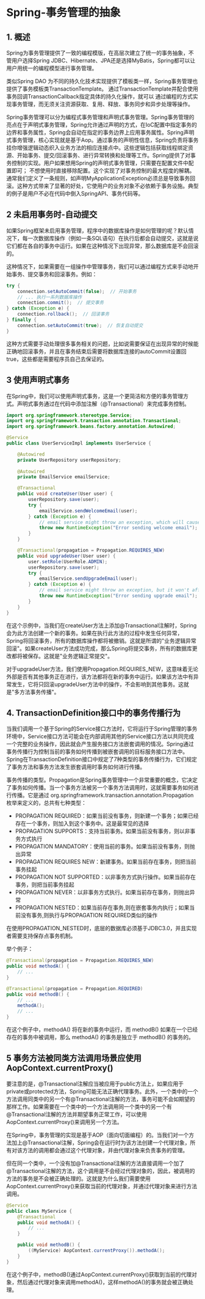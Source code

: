 # Spring-事务管理的抽象

## 1. 概述

Spring为事务管理提供了一致的编程模版，在高层次建立了统一的事务抽象，不管用户选择Spring JDBC、Hibernate、JPA还是选择MyBatis，Spring都可以让用户用统一的编程模型进行事务管理。

类似Spring DAO 为不同的持久化技术实现提供了模板类一样，Spring事务管理也提供了事务模板类TransactionTemplate。 通过TransactionTemplate并配合使用事务回调TransactionCallback指定具体的持久化操作，就可以 通过编程的方式实现事务管理，而无须关注资源获取、复用、释放、事务同步和异步处理等操作。

Spring事务管理可以分为编程式事务管理和声明式事务管理。Spring事务管理的亮点在于声明式事务管理，Spring允许通过声明的方式，在IoC配置中指定事务的边界和事务属性，Spring会自动在指定的事务边界上应用事务属性。Spring声明式事务管理，核心实现就是基于Aop。通过事务的声明性信息，Spring负责将事务挂你增强逻辑动态织入业务方法的相应连接点中。这些逻辑包括获取线程绑定资源、开始事务、提交/回滚事务、进行异常转换和处理等工作。Spring提供了对事务控制的实现。用户如果想用Spring的声明式事务管理，只需要在配置文件中配置即可； 不想使用时直接移除配置。这个实现了对事务控制的最大程度的解耦。 通常我们定义了一条规则，如声明MyApplicationException必须总是导致事务回滚。这种方式带来了显著的好处，它使用户的业务对象不必依赖于事务设施。典型的例子是用户不必在代码中倒入SpringAPI、事务代码等。

## 2 未启用事务时-自动提交

如果Spring框架未启用事务管理，程序中的数据库操作是如何管理的呢？默认情况下，每一次数据库操作（例如一条SQL语句）在执行后都会自动提交，这就是说它们都在各自的事务中运行。如果在这种情况下出现异常，那么数据库是不会回滚的。

这种情况下，如果需要在一组操作中管理事务，我们可以通过编程方式来手动地开始事务、提交事务和回滚事务。例如：

```java
try {
    connection.setAutoCommit(false);  // 开始事务
    // ... 执行一系列数据库操作
    connection.commit();  // 提交事务
} catch (Exception e) {
    connection.rollback();  // 回滚事务
} finally {
    connection.setAutoCommit(true);  // 恢复自动提交
}
```

这种方式需要手动处理很多事务相关的问题，比如说需要保证在出现异常的时候能正确地回滚事务，并且在事务结束后需要将数据库连接的autoCommit设置回true，这些都是需要程序员自己去保证的。

## 3 使用声明式事务

在Spring中，我们可以使用声明式事务，这是一个更简洁和方便的事务管理方式。声明式事务通过在代码中添加注解（@Transactional）来完成事务控制。


```java
import org.springframework.stereotype.Service;
import org.springframework.transaction.annotation.Transactional;
import org.springframework.beans.factory.annotation.Autowired;

@Service
public class UserServiceImpl implements UserService {

    @Autowired
    private UserRepository userRepository;
    
    @Autowired
    private EmailService emailService;

    @Transactional
    public void createUser(User user) {
        userRepository.save(user);
        try {
            emailService.sendWelcomeEmail(user);
        } catch (Exception e) {
            // email service might throw an exception, which will cause transaction to rollback
            throw new RuntimeException("Error sending welcome email");
        }
    }

    @Transactional(propagation = Propagation.REQUIRES_NEW)
    public void upgradeUser(User user) {
        user.setRole(UserRole.ADMIN);
        userRepository.save(user);
        try {
            emailService.sendUpgradeEmail(user);
        } catch (Exception e) {
            // email service might throw an exception, but it won't affect the previous transaction
            throw new RuntimeException("Error sending upgrade email");
        }
    }
}
```

在这个示例中，当我们在createUser方法上添加@Transactional注解时，Spring会为此方法创建一个新的事务。如果在执行此方法的过程中发生任何异常，Spring将回滚事务，所有的数据库操作都将被撤销。这就是所谓的"业务逻辑异常回滚"。如果createUser方法成功完成，那么Spring将提交事务，所有的数据库更改都将被保存。这就是"业务逻辑正常提交"。

对于upgradeUser方法，我们使用Propagation.REQUIRES_NEW，这意味着无论外部是否有其他事务正在进行，该方法都将在新的事务中运行。如果该方法中有异常发生，它将只回滚upgradeUser方法中的操作，不会影响到其他事务。这就是"多方法事务传播"。

## 4. TransactionDefinition接口中的事务传播行为

当我们调用一个基于Spring的Service接口方法时，它将运行于Spring管理的事务环境中，Service接口方法可能会在内部调用其他的Service接口方法以共同完成一个完整的业务操作，因此就会产生服务接口方法嵌套调用的情况。Spring通过事务传播行为控制当前的事务如何传播到被嵌套调用的目标服务接口方法中。Spring在TransactionDefinition接口中规定了7种类型的事务传播行为，它们规定了事务方法和事务方法发生嵌套调用时事务如何进行传播。

事务传播的类型。Propagation是Spring事务管理中一个非常重要的概念，它决定了事务如何传播。当一个事务方法被另一个事务方法调用时，这就需要事务如何进行传播。它是通过 org.springframework.transaction.annotation.Propagation 枚举来定义的，总共有七种类型：

* PROPAGATION REQUIRED：如果当前没有事务，则新建一个事务；如果已经存在一个事务，则加入到这个事务中。这是最常见的选择
* PROPAGATION SUPPORTS：支持当前事务。如果当前没有事务，则以非事务方式执行
* PROPAGATION MANDATORY：使用当前的事务。如果当前没有事务，则抛出异常
* PROPAGATION REQUIRES NEW：新建事务。如果当前存在事务，则把当前事务挂起
* PROPAGATION NOT SUPPORTED：以非事务方式执行操作。如果当前存在事务，则把当前事务挂起
* PROPAGATION NEVER：以非事务方式执行。如果当前存在事务，则抛出异常
* PROPAGATION NESTED：如果当前存在事务,则在嵌套事务内执行；如果当前没有事务,则执行与PROPAGATION REQUIRED类似的操作

在使用PROPAGATION_NESTED时，底层的数据库必须基于JDBC3.0，并且实现者需要支持保存点事务机制。

举个例子：

```java
@Transactional(propagation = Propagation.REQUIRES_NEW)
public void methodA() {
    // ...
}

@Transactional(propagation = Propagation.REQUIRED)
public void methodB() {
    // ...
    methodA();
    // ...
}
```

在这个例子中，methodA() 将在新的事务中运行，而 methodB() 如果在一个已经存在的事务中被调用，那么 methodA() 的事务是独立于 methodB() 的事务的。


## 5 事务方法被同类方法调用场景应使用AopContext.currentProxy()

要注意的是，@Transactional注解应当被应用于public方法上，如果应用于private或protected方法，Spring可能无法正确代理事务。此外，一个类中的一个方法调用同类中的另一个有@Transactional注解的方法，事务可能不会如期望的那样工作。如果需要在一个类中的一个方法调用同一个类中的另一个有@Transactional注解的方法并期望事务正常工作，可以使用AopContext.currentProxy()来调用另一个方法。

在Spring中，事务管理的实现是基于AOP（面向切面编程）的。当我们对一个方法加上@Transactional注解，Spring会在运行时为该方法创建一个代理对象，所有对该方法的调用都会通过这个代理对象，并由代理对象来负责事务的管理。

但在同一个类中，一个没有加@Transactional注解的方法直接调用一个加了@Transactional注解的方法，这个调用是不会经过代理对象的，因此，被调用的方法的事务是不会被正确处理的。这就是为什么我们需要使用AopContext.currentProxy()来获取当前的代理对象，并通过代理对象来进行方法调用。

```java
@Service
public class MyService {
    @Transactional
    public void methodA() {
        // ...
    }

    public void methodB() {
        ((MyService) AopContext.currentProxy()).methodA();
    }
}
```

在这个例子中，methodB()通过AopContext.currentProxy()获取到当前的代理对象，然后通过代理对象来调用methodA()，这样methodA()的事务就会被正确处理。
